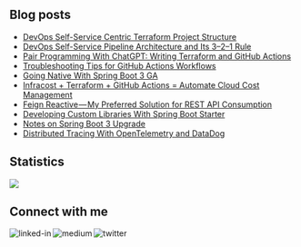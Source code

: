 
## Blog posts
<!-- BLOG-POST-LIST:START -->
- [DevOps Self-Service Centric Terraform Project Structure](https://betterprogramming.pub/devops-self-service-centric-terraform-project-structure-d3421862ce86?source=rss-ce7cd5b8b74a------2)
- [DevOps Self-Service Pipeline Architecture and Its 3–2–1 Rule](https://betterprogramming.pub/devops-self-service-pipeline-architecture-and-its-3-2-1-rule-517dc0bbcb4a?source=rss-ce7cd5b8b74a------2)
- [Pair Programming With ChatGPT: Writing Terraform and GitHub Actions](https://betterprogramming.pub/pair-programming-in-terraform-and-github-actions-with-chatgpt-b43f2513698b?source=rss-ce7cd5b8b74a------2)
- [Troubleshooting Tips for GitHub Actions Workflows](https://betterprogramming.pub/17-troubleshooting-tips-for-github-actions-workflows-43394e4f1a8a?source=rss-ce7cd5b8b74a------2)
- [Going Native With Spring Boot 3 GA](https://betterprogramming.pub/going-native-with-spring-boot-3-ga-4e8d91ab21d3?source=rss-ce7cd5b8b74a------2)
- [Infracost + Terraform + GitHub Actions = Automate Cloud Cost Management](https://betterprogramming.pub/infracost-terraform-github-actions-automate-cloud-cost-management-a62b329f2834?source=rss-ce7cd5b8b74a------2)
- [Feign Reactive — My Preferred Solution for REST API Consumption](https://betterprogramming.pub/feign-reactive-my-preferred-solution-for-rest-api-consumption-5d79a283b24f?source=rss-ce7cd5b8b74a------2)
- [Developing Custom Libraries With Spring Boot Starter](https://betterprogramming.pub/developing-custom-libraries-with-spring-boot-starter-cf463a5eca39?source=rss-ce7cd5b8b74a------2)
- [Notes on Spring Boot 3 Upgrade](https://betterprogramming.pub/notes-on-spring-boot-3-upgrade-a15e16f84862?source=rss-ce7cd5b8b74a------2)
- [Distributed Tracing With OpenTelemetry and DataDog](https://betterprogramming.pub/distributed-tracing-with-opentelemetry-and-datadog-712f8f4d520b?source=rss-ce7cd5b8b74a------2)
<!-- BLOG-POST-LIST:END -->

## Statistics
<img src="https://github-readme-stats.vercel.app/api?username=wenqiglantz&theme=light">

## Connect with me
[<img align="left" alt="linked-in" src="https://img.shields.io/badge/linkedin-%230077B5.svg?&style=for-the-badge&logo=linkedin&logoColor=white" />](https://www.linkedin.com/in/wenqi-glantz-b5448a5a/)
[<img align="left" alt="medium" src="https://img.shields.io/badge/medium-%2312100E.svg?&style=for-the-badge&logo=medium&logoColor=white" />](https://medium.com/@wenqiglantz)
[<img align="left" alt="twitter" src="https://img.shields.io/badge/Twitter-blue?style=for-the-badge&logo=twitter&logoColor=white" />](https://twitter.com/@wenqi_glantz)
<br>
<br>
